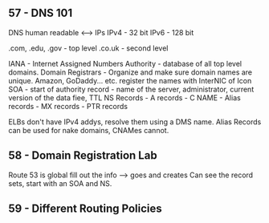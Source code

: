 ## 57 - DNS 101

DNS human readable <--> IPs 
IPv4 - 32 bit
IPv6 - 128 bit

.com, .edu, .gov - top level
.co.uk - second level

IANA - Internet Assigned Numbers Authority - database of all top level domains.
Domain Registrars - Organize and make sure domain names are unique. Amazon, GoDaddy... etc. register the names with InterNIC of Icon
SOA - start of authority record - name of the server, administrator, current version of the data fiee, TTL
NS Records - 
A records - 
C NAME - 
Alias records - 
MX records - 
PTR records 

ELBs don't have IPv4 addys, resolve them using a DMS name. Alias Records can be used for nake domains, CNAMes cannot. 

## 58 - Domain Registration Lab
Route 53 is global
fill out the info --> goes and creates 
Can see the record sets, start with an SOA and NS.

## 59 - Different Routing Policies
